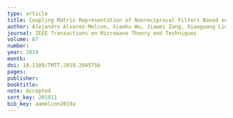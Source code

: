 ```yaml
---
type: article
title: Coupling Matrix Representation of Nonreciprocal Filters Based on Time Modulated Resonators
author: Alejandro Alvarez-Melcon, Xiaohu Wu, Jiawei Zang, Xiaoguang Liu, and J. Sebastian Gomez-Diaz
journal: IEEE Transactions on Microwave Theory and Techniques
volume: 67
number:
year: 2019
month:
doi: 10.1109/TMTT.2019.2945756
pages:
publisher:
booktitle:
note: Accepted
sort_key: 201911
bib_key: aamelcon2019a
---
```

